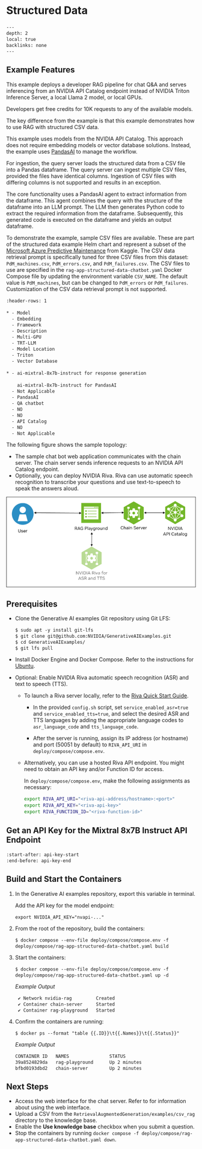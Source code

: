 <!--
  SPDX-FileCopyrightText: Copyright (c) 2023 NVIDIA CORPORATION & AFFILIATES. All rights reserved.
  SPDX-License-Identifier: Apache-2.0

  Licensed under the Apache License, Version 2.0 (the "License");
  you may not use this file except in compliance with the License.
  You may obtain a copy of the License at

  http://www.apache.org/licenses/LICENSE-2.0

  Unless required by applicable law or agreed to in writing, software
  distributed under the License is distributed on an "AS IS" BASIS,
  WITHOUT WARRANTIES OR CONDITIONS OF ANY KIND, either express or implied.
  See the License for the specific language governing permissions and
  limitations under the License.
-->

# Structured Data

```{contents}
---
depth: 2
local: true
backlinks: none
---
```

## Example Features

This example deploys a developer RAG pipeline for chat Q&A and serves inferencing from an NVIDIA API Catalog endpoint
instead of NVIDIA Triton Inference Server, a local Llama 2 model, or local GPUs.

Developers get free credits for 10K requests to any of the available models.

The key difference from the [](./api-catalog.md) example is that this example demonstrates how to use RAG with structured CSV data.

This example uses models from the NVIDIA API Catalog.
This approach does not require embedding models or vector database solutions.
Instead, the example uses [PandasAI](https://docs.pandas-ai.com/en/latest/) to manage the workflow.

For ingestion, the query server loads the structured data from a CSV file into a Pandas dataframe.
The query server can ingest multiple CSV files, provided the files have identical columns.
Ingestion of CSV files with differing columns is not supported and results in an exception.

The core functionality uses a PandasAI agent to extract information from the dataframe.
This agent combines the query with the structure of the dataframe into an LLM prompt.
The LLM then generates Python code to extract the required information from the dataframe.
Subsequently, this generated code is executed on the dataframe and yields an output dataframe.

To demonstrate the example, sample CSV files are available.
These are part of the structured data example Helm chart and represent a subset of the [Microsoft Azure Predictive Maintenance](https://www.kaggle.com/datasets/arnabbiswas1/microsoft-azure-predictive-maintenance) from Kaggle.
The CSV data retrieval prompt is specifically tuned for three CSV files from this dataset: `PdM_machines.csv`, `PdM_errors.csv`, and `PdM_failures.csv`.
The CSV files to use are specified in the `rag-app-structured-data-chatbot.yaml` Docker Compose file by updating the environment variable `CSV_NAME`.
The default value is `PdM_machines`, but can be changed to `PdM_errors` or `PdM_failures`.
Customization of the CSV data retrieval prompt is not supported.

```{list-table}
:header-rows: 1

* - Model
  - Embedding
  - Framework
  - Description
  - Multi-GPU
  - TRT-LLM
  - Model Location
  - Triton
  - Vector Database

* - ai-mixtral-8x7b-instruct for response generation

    ai-mixtral-8x7b-instruct for PandasAI
  - Not Applicable
  - PandasAI
  - QA chatbot
  - NO
  - NO
  - API Catalog
  - NO
  - Not Applicable
```

The following figure shows the sample topology:

- The sample chat bot web application communicates with the chain server.
  The chain server sends inference requests to an NVIDIA API Catalog endpoint.
- Optionally, you can deploy NVIDIA Riva. Riva can use automatic speech recognition to transcribe
  your questions and use text-to-speech to speak the answers aloud.

![Using NVIDIA API Catalog endpoints for inference instead of local components.](./images/ai-foundations-topology.png)

## Prerequisites

- Clone the Generative AI examples Git repository using Git LFS:

  ```console
  $ sudo apt -y install git-lfs
  $ git clone git@github.com:NVIDIA/GenerativeAIExamples.git
  $ cd GenerativeAIExamples/
  $ git lfs pull
  ```

- Install Docker Engine and Docker Compose.
  Refer to the instructions for [Ubuntu](https://docs.docker.com/engine/install/ubuntu/).

- Optional: Enable NVIDIA Riva automatic speech recognition (ASR) and text to speech (TTS).

  - To launch a Riva server locally, refer to the [Riva Quick Start Guide](https://docs.nvidia.com/deeplearning/riva/user-guide/docs/quick-start-guide.html).

    - In the provided `config.sh` script, set `service_enabled_asr=true` and `service_enabled_tts=true`, and select the desired ASR and TTS languages by adding the appropriate language codes to `asr_language_code` and `tts_language_code`.

    - After the server is running, assign its IP address (or hostname) and port (50051 by default) to `RIVA_API_URI` in `deploy/compose/compose.env`.

  - Alternatively, you can use a hosted Riva API endpoint. You might need to obtain an API key and/or Function ID for access.

    In `deploy/compose/compose.env`, make the following assignments as necessary:

    ```bash
    export RIVA_API_URI="<riva-api-address/hostname>:<port>"
    export RIVA_API_KEY="<riva-api-key>"
    export RIVA_FUNCTION_ID="<riva-function-id>"
    ```

## Get an API Key for the Mixtral 8x7B Instruct API Endpoint

```{include} api-catalog.md
:start-after: api-key-start
:end-before: api-key-end
```

## Build and Start the Containers

1. In the Generative AI examples repository, export this variable in terminal.

   Add the API key for the model endpoint:

   ```text
   export NVIDIA_API_KEY="nvapi-..."
   ```

1. From the root of the repository, build the containers:

   ```console
   $ docker compose --env-file deploy/compose/compose.env -f deploy/compose/rag-app-structured-data-chatbot.yaml build
   ```

2. Start the containers:

   ```console
   $ docker compose --env-file deploy/compose/compose.env -f deploy/compose/rag-app-structured-data-chatbot.yaml up -d
   ```

   *Example Output*

   ```output
    ✔ Network nvidia-rag         Created
    ✔ Container chain-server     Started
    ✔ Container rag-playground   Started
   ```

3. Confirm the containers are running:

   ```console
   $ docker ps --format "table {{.ID}}\t{{.Names}}\t{{.Status}}"
   ```

   *Example Output*

   ```output
   CONTAINER ID   NAMES               STATUS
   39a8524829da   rag-playground      Up 2 minutes
   bfbd0193dbd2   chain-server        Up 2 minutes
   ```

## Next Steps

- Access the web interface for the chat server.
  Refer to [](./using-sample-web-application.md) for information about using the web interface.
- Upload a CSV from the `RetrievalAugmentedGeneration/examples/csv_rag` directory to the knowledge base.
- Enable the **Use knowledge base** checkbox when you submit a question.
- Stop the containers by running `docker compose -f deploy/compose/rag-app-structured-data-chatbot.yaml down`.
